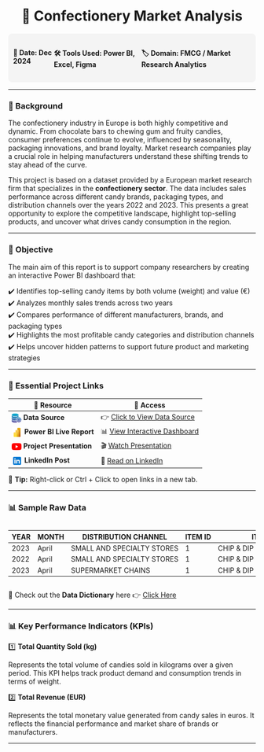 <h1 align="center">🍬 Confectionery Market Analysis</h1>

<div style="display: flex; justify-content: space-between; padding: 10px; background-color: #f4f4f4; border-radius: 8px;">
  <h4>📅 Date: Dec 2024</h4>
  <h4>🛠️ Tools Used: Power BI, Excel, Figma</h4>
  <h4>🏷️ Domain: FMCG / Market Research Analytics</h4>
</div>

---

### 📌 Background

The confectionery industry in Europe is both highly competitive and dynamic. From chocolate bars to chewing gum and fruity candies, consumer preferences continue to evolve, influenced by seasonality, packaging innovations, and brand loyalty. Market research companies play a crucial role in helping manufacturers understand these shifting trends to stay ahead of the curve.

This project is based on a dataset provided by a European market research firm that specializes in the **confectionery sector**. The data includes sales performance across different candy brands, packaging types, and distribution channels over the years 2022 and 2023. This presents a great opportunity to explore the competitive landscape, highlight top-selling products, and uncover what drives candy consumption in the region.

---

### 🎯 Objective

The main aim of this report is to support company researchers by creating an interactive Power BI dashboard that:

✔️ Identifies top-selling candy items by both volume (weight) and value (€)  
✔️ Analyzes monthly sales trends across two years  
✔️ Compares performance of different manufacturers, brands, and packaging types  
✔️ Highlights the most profitable candy categories and distribution channels  
✔️ Helps uncover hidden patterns to support future product and marketing strategies

---

###  📂 Essential Project Links  

| 🧭 Resource | 🔗 Access |
|------------|----------|
| <img src="https://github.com/Chakradhar-M/PBI_Images/blob/main/Portfolio_Icons/database.png?raw=true" width="20" style="vertical-align:middle;"> **Data Source** | 👉 [Click to View Data Source](https://zoomcharts.com/en/microsoft-power-bi-custom-visuals/challenges/fp20-analytics-november-2024) |
| <img src="https://github.com/Chakradhar-M/PBI_Images/blob/main/Portfolio_Icons/power-bi.png?raw=true" width="22" style="vertical-align:middle;"> **Power BI Live Report** | 📊 [View Interactive Dashboard](https://app.powerbi.com/view?r=eyJrIjoiN2JjYWZjYmMtODU0YS00YjFlLThlYTktYmQyNTY3MTdiZDkzIiwidCI6IjQ2NTRiNmYxLTBlNDctNDU3OS1hOGExLTAyZmU5ZDk0M2M3YiIsImMiOjl9) |
| <img src="https://github.com/Chakradhar-M/PBI_Images/blob/main/Portfolio_Icons/youtube.png?raw=true" width="20" style="vertical-align:middle;"> **Project Presentation** | 🎬 [Watch Presentation](#) |
| <img src="https://github.com/Chakradhar-M/PBI_Images/blob/main/Portfolio_Icons/linkedin.png?raw=true" width="22" style="vertical-align:middle;"> **LinkedIn Post** | 🔗 [Read on LinkedIn](https://www.linkedin.com/posts/chakradhar-mantena_confectionery-market-analysis-dashboard-activity-7271676434987806720-JsDx?utm_source=share&utm_medium=member_desktop&rcm=ACoAAD9y4SkBuDMCUOFBEF1QAO3K3-8MrRRtZZk) |

📌 **Tip:** Right-click or Ctrl + Click to open links in a new tab.

---

###  📊 Sample Raw Data

<div style="overflow-x:auto;">

<table>
  <thead>
    <tr>
      <th>YEAR</th>
      <th>MONTH</th>
      <th>DISTRIBUTION&nbsp;CHANNEL</th>
      <th>ITEM&nbsp;ID</th>
      <th>ITEM</th>
      <th>CATEGORY</th>
      <th>BRAND</th>
      <th>PRODUCT&nbsp;TYPE</th>
      <th>PACKAGE&nbsp;TYPE</th>
      <th>SALES&nbsp;VOLUME&nbsp;IN&nbsp;KG</th>
      <th>SALES&nbsp;VOLUME&nbsp;IN&nbsp;EUR</th>
      <th>MANUFACTURER</th>
    </tr>
  </thead>
  <tbody>
    <tr>
      <td>2023</td>
      <td>April</td>
      <td>SMALL&nbsp;AND&nbsp;SPECIALTY&nbsp;STORES</td>
      <td>1</td>
      <td>CHIP&nbsp;&amp;&nbsp;DIP&nbsp;PULLED&nbsp;PORK</td>
      <td>CHIPS&nbsp;AND&nbsp;SNACKS</td>
      <td>LAND&nbsp;CORP.</td>
      <td>CHIPS</td>
      <td>BAG</td>
      <td>10</td>
      <td>10.00&nbsp;€</td>
      <td>ROYAL&nbsp;BLENDS&nbsp;GROUP</td>
    </tr>
    <tr>
      <td>2022</td>
      <td>April</td>
      <td>SMALL&nbsp;AND&nbsp;SPECIALTY&nbsp;STORES</td>
      <td>1</td>
      <td>CHIP&nbsp;&amp;&nbsp;DIP&nbsp;PULLED&nbsp;PORK</td>
      <td>CHIPS&nbsp;AND&nbsp;SNACKS</td>
      <td>LAND&nbsp;CORP.</td>
      <td>CHIPS</td>
      <td>BAG</td>
      <td>10</td>
      <td>10.00&nbsp;€</td>
      <td>ROYAL&nbsp;BLENDS&nbsp;GROUP</td>
    </tr>
    <tr>
      <td>2023</td>
      <td>April</td>
      <td>SUPERMARKET&nbsp;CHAINS</td>
      <td>1</td>
      <td>CHIP&nbsp;&amp;&nbsp;DIP&nbsp;PULLED&nbsp;PORK</td>
      <td>CHIPS&nbsp;AND&nbsp;SNACKS</td>
      <td>LAND&nbsp;CORP.</td>
      <td>CHIPS</td>
      <td>BAG</td>
      <td>10</td>
      <td>10.00&nbsp;€</td>
      <td>ROYAL&nbsp;BLENDS&nbsp;GROUP</td>
    </tr>
  </tbody>
</table>

</div>

🔗 Check out the **Data Dictionary** here 👉 [Click Here](https://github.com/Chakradhar-M/Confectionery-Market-Analysis-12-24/blob/main/dataset/data_dictionary.md)

---

### 📊 **Key Performance Indicators (KPIs)** 
1️⃣ **Total Quantity Sold (kg)**

Represents the total volume of candies sold in kilograms over a given period. This KPI helps track product demand and consumption trends in terms of weight.

2️⃣ **Total Revenue (EUR)**

Represents the total monetary value generated from candy sales in euros. It reflects the financial performance and market share of brands or manufacturers.

---
